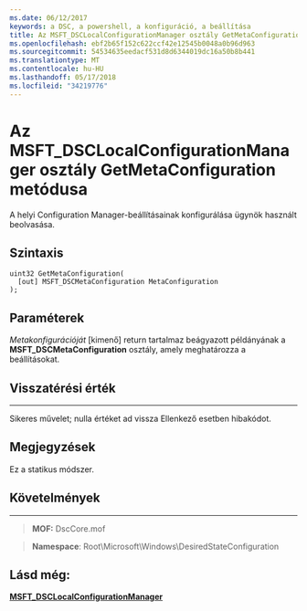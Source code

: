 ```yaml
---
ms.date: 06/12/2017
keywords: a DSC, a powershell, a konfiguráció, a beállítása
title: Az MSFT_DSCLocalConfigurationManager osztály GetMetaConfiguration metódusa
ms.openlocfilehash: ebf2b65f152c622ccf42e12545b0048a0b96d963
ms.sourcegitcommit: 54534635eedacf531d8d6344019dc16a50b8b441
ms.translationtype: MT
ms.contentlocale: hu-HU
ms.lasthandoff: 05/17/2018
ms.locfileid: "34219776"
---
```

# <a name="getmetaconfiguration-method-of-the-msftdsclocalconfigurationmanager-class"></a>Az MSFT_DSCLocalConfigurationManager osztály GetMetaConfiguration metódusa

A helyi Configuration Manager-beállításainak konfigurálása ügynök használt beolvasása.

<a name="syntax"></a>Szintaxis
------

```mof
uint32 GetMetaConfiguration(
  [out] MSFT_DSCMetaConfiguration MetaConfiguration
);
```

<a name="parameters"></a>Paraméterek
----------

*Metakonfigurációját* \[kimenő\] return tartalmaz beágyazott példányának a **MSFT_DSCMetaConfiguration** osztály, amely meghatározza a beállításokat.

## <a name="return-value"></a>Visszatérési érték
------------

Sikeres művelet; nulla értéket ad vissza Ellenkező esetben hibakódot.

## <a name="remarks"></a>Megjegyzések

Ez a statikus módszer.

## <a name="requirements"></a>Követelmények
------------
>**MOF:** DscCore.mof

>**Namespace**: Root\Microsoft\Windows\DesiredStateConfiguration


## <a name="see-also"></a>Lásd még:


[**MSFT_DSCLocalConfigurationManager**](msft-dsclocalconfigurationmanager.md)
